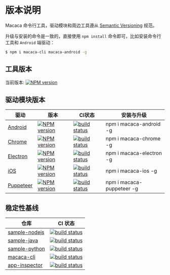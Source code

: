 # 版本说明

Macaca 命令行工具，驱动模块和周边工具遵从 [Semantic Versioning](//github.com/mojombo/semver) 规范。

升级与安装的命令是一致的，直接使用 `npm install` 命令即可，比如安装命令行工具和 `Android` 端驱动：

``` bash
$ npm i macaca-cli macaca-android -g
```

## 工具版本

当前版本: [![NPM version][npm-image]][npm-url]

[npm-image]: https://img.shields.io/npm/v/macaca-cli.svg?style=flat-square
[npm-url]: https://npmjs.org/package/macaca-cli

## 驱动模块版本

| 驱动                                               | 版本                                     | CI状态                                           | 安装与升级                 |
| -------------------------------------------------- | ---------------------------------------- | ------------------------------------------------ | -------------------------- |
| [Android](//github.com/macacajs/macaca-android)    | [![NPM version][npm-image-0]][npm-url-0] | [![build status][travis-image-0]][travis-url-0]  | npm i macaca-android -g    |
| [Chrome](//github.com/macacajs/macaca-chrome)      | [![NPM version][npm-image-1]][npm-url-1] | [![build status][travis-image-1]][travis-url-1]  | npm i macaca-chrome -g     |
| [Electron](//github.com/macacajs/macaca-electron)  | [![NPM version][npm-image-2]][npm-url-2] | [![build status][travis-image-2]][travis-url-2]  | npm i macaca-electron -g   |
| [iOS](//github.com/macacajs/macaca-ios)            | [![NPM version][npm-image-3]][npm-url-3] | [![build status][travis-image-3]][travis-url-3]  | npm i macaca-ios -g        |
| [Puppeteer](//github.com/macacajs/macaca-puppeteer) | [![NPM version][npm-image-4]][npm-url-4] | [![build status][travis-image-4]][travis-url-4] | npm i macaca-puppeteer -g |

[npm-image-0]: https://img.shields.io/npm/v/macaca-android.svg?style=flat-square
[npm-url-0]: https://npmjs.org/package/macaca-android
[npm-image-1]: https://img.shields.io/npm/v/macaca-chrome.svg?style=flat-square
[npm-url-1]: https://npmjs.org/package/macaca-chrome
[npm-image-2]: https://img.shields.io/npm/v/macaca-electron.svg?style=flat-square
[npm-url-2]: https://npmjs.org/package/macaca-electron
[npm-image-3]: https://img.shields.io/npm/v/macaca-ios.svg?style=flat-square
[npm-url-3]: https://npmjs.org/package/macaca-ios
[npm-image-4]: https://img.shields.io/npm/v/macaca-puppeteer.svg?style=flat-square
[npm-url-4]: https://npmjs.org/package/macaca-puppeteer

[travis-image-0]: https://img.shields.io/travis/macacajs/macaca-android.svg?style=flat-square
[travis-url-0]: https://travis-ci.org/macacajs/macaca-android
[travis-image-1]: https://img.shields.io/travis/macacajs/macaca-chrome.svg?style=flat-square
[travis-url-1]: https://travis-ci.org/macacajs/macaca-chrome
[travis-image-2]: https://img.shields.io/travis/macacajs/macaca-electron.svg?style=flat-square
[travis-url-2]: https://travis-ci.org/macacajs/macaca-electron
[travis-image-3]: https://img.shields.io/travis/macacajs/macaca-ios.svg?style=flat-square
[travis-url-3]: https://travis-ci.org/macacajs/macaca-ios
[travis-image-4]: https://img.shields.io/travis/macacajs/macaca-puppeteer.svg?style=flat-square
[travis-url-4]: https://travis-ci.org/macacajs/macaca-puppeteer

## 稳定性基线

| 仓库     | CI 状态    |
| ---------- | --------- |
| [sample-nodejs](//github.com/macaca-sample/sample-nodejs) | [![build status][travis-image1]][travis-url1] |
| [sample-java](//github.com/macaca-sample/sample-java) | [![build status][travis-image2]][travis-url2] |
| [sample-python](//github.com/macaca-sample/sample-python) | [![build status][travis-image3]][travis-url3] |
| [macaca-cli](//github.com/macacajs/macaca-cli) | [![build status][travis-image4]][travis-url4] |
| [app-inspector](//github.com/macacajs/app-inspector) | [![build status][travis-image5]][travis-url5] |

[travis-image1]: https://img.shields.io/travis/macaca-sample/sample-nodejs.svg?style=flat-square
[travis-url1]: https://travis-ci.org/macaca-sample/sample-nodejs
[travis-image2]: https://img.shields.io/travis/macaca-sample/sample-java.svg?style=flat-square
[travis-url2]: https://travis-ci.org/macaca-sample/sample-java
[travis-image3]: https://img.shields.io/travis/macaca-sample/sample-python.svg?style=flat-square
[travis-url3]: https://travis-ci.org/macaca-sample/sample-python
[travis-image4]: https://img.shields.io/travis/macacajs/macaca-cli.svg?style=flat-square
[travis-url4]: https://travis-ci.org/macacajs/macaca-cli
[travis-image5]: https://img.shields.io/travis/macacajs/app-inspector.svg?style=flat-square
[travis-url5]: https://travis-ci.org/macacajs/app-inspector
